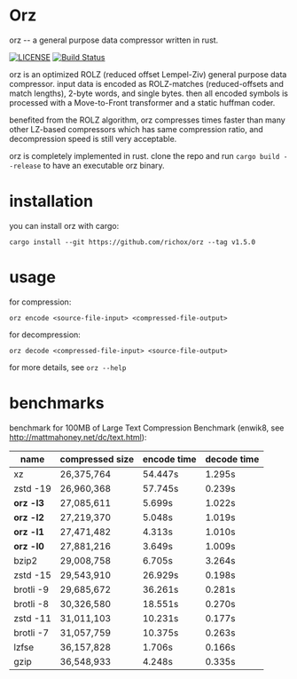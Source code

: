 Orz
===
orz -- a general purpose data compressor written in rust.

[![LICENSE](https://img.shields.io/badge/license-MIT-000000.svg)](https://github.com/richox/orz/blob/master/LICENSE)
[![Build Status](https://travis-ci.org/richox/orz.svg?branch=master)](https://travis-ci.org/richox/orz)

orz is an optimized ROLZ (reduced offset Lempel-Ziv) general purpose data compressor. input data is encoded as ROLZ-matches (reduced-offsets and match lengths), 2-byte words, and single bytes. then all encoded symbols is processed with a Move-to-Front transformer and a static huffman coder.

benefited from the ROLZ algorithm, orz compresses times faster than many other LZ-based compressors which has same compression ratio, and decompression speed is still very acceptable.

orz is completely implemented in rust. clone the repo and run `cargo build --release` to have an executable orz binary.

installation
============
you can install orz with cargo:

    cargo install --git https://github.com/richox/orz --tag v1.5.0

usage
=====

for compression:

    orz encode <source-file-input> <compressed-file-output>

for decompression:

    orz decode <compressed-file-input> <source-file-output>

for more details, see `orz --help`

benchmarks
==========
benchmark for 100MB of Large Text Compression Benchmark (enwik8, see http://mattmahoney.net/dc/text.html):

|   name    |compressed size|encode time|decode time|
|-----------|---------------|-----------|-----------|
|    xz     |  26,375,764   |  54.447s  |  1.295s   |
| zstd -19  |  26,960,368   |  57.745s  |  0.239s   |
|**orz -l3**|  27,085,611   |  5.699s   |  1.022s   |
|**orz -l2**|  27,219,370   |  5.048s   |  1.019s   |
|**orz -l1**|  27,471,482   |  4.313s   |  1.010s   |
|**orz -l0**|  27,881,216   |  3.649s   |  1.009s   |
|   bzip2   |  29,008,758   |  6.705s   |  3.264s   |
| zstd -15  |  29,543,910   |  26.929s  |  0.198s   |
| brotli -9 |  29,685,672   |  36.261s  |  0.281s   |
| brotli -8 |  30,326,580   |  18.551s  |  0.270s   |
| zstd -11  |  31,011,103   |  10.231s  |  0.177s   |
| brotli -7 |  31,057,759   |  10.375s  |  0.263s   |
|   lzfse   |  36,157,828   |  1.706s   |  0.166s   |
|   gzip    |  36,548,933   |  4.248s   |  0.335s   |
